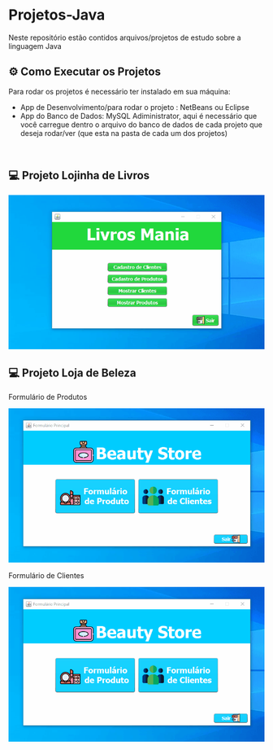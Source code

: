 # Projetos-Java
 Neste repositório estão contidos arquivos/projetos de estudo sobre a linguagem Java
 <br>
<h2>
<g-emoji class="g-emoji" alias="gear" fallback-src="https://github.githubassets.com/images/icons/emoji/unicode/2699.png">⚙</g-emoji>
Como Executar os Projetos
</h2>
<p> Para rodar os projetos é necessário ter instalado em sua máquina:<p>
<ul>
    <li>App de Desenvolvimento/para rodar o projeto : NetBeans ou Eclipse
    </li>
    <li>App do Banco de Dados: MySQL Adiministrator, aqui é necessário que você carregue dentro o arquivo do banco de dados de cada projeto que deseja rodar/ver (que esta na pasta de cada um dos projetos)</li>
</ul>

<br>

<h2>
<g-emoji class="g-emoji" alias="computer" fallback-src="https://github.githubassets.com/images/icons/emoji/unicode/1f4bb.png">💻</g-emoji>
Projeto Lojinha de Livros
</h2>
<img src="Gif-Projetos/projeto-Loja_Livros.gif">

<br>

<h2>
<g-emoji class="g-emoji" alias="computer" fallback-src="https://github.githubassets.com/images/icons/emoji/unicode/1f4bb.png">💻</g-emoji>
Projeto Loja de Beleza
</h2>
<p>Formulário de Produtos</p>
<img src="Gif-Projetos/projeto-Loja_Beleza-1.gif">
<p>Formulário de Clientes</p>
<img src="Gif-Projetos/projeto-Loja_Beleza-2.gif">

